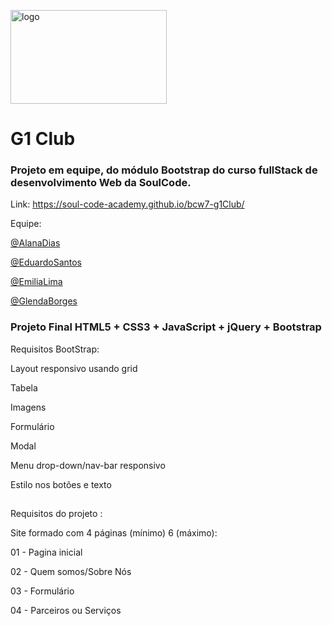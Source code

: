 
<a href="https://github.com/alanadiastech"><img src="https://i.ibb.co/f15gphC/logo.png" alt="logo" border="0" height="150" width="250"></a>
# G1 Club 



### Projeto em equipe, do módulo Bootstrap do curso fullStack de desenvolvimento Web da SoulCode.

Link: https://soul-code-academy.github.io/bcw7-g1Club/

Equipe:

 [@AlanaDias](https://github.com/alanadiastech)

 [@EduardoSantos](https://github.com/Eduardosantos43)

 [@EmiliaLima](https://github.com/emilialimacor)

 [@GlendaBorges](https://github.com/glendaborges)



### Projeto Final HTML5 + CSS3 + JavaScript + jQuery + Bootstrap


Requisitos BootStrap:

Layout responsivo usando grid 

Tabela

Imagens

Formulário

Modal

Menu drop-down/nav-bar responsivo

Estilo nos botões e texto 

 ##

Requisitos do projeto : 

Site formado com 4 páginas (mínimo) 6 (máximo): 

01 - Pagina inicial

02 - Quem somos/Sobre Nós

03 - Formulário

04 - Parceiros ou Serviços

